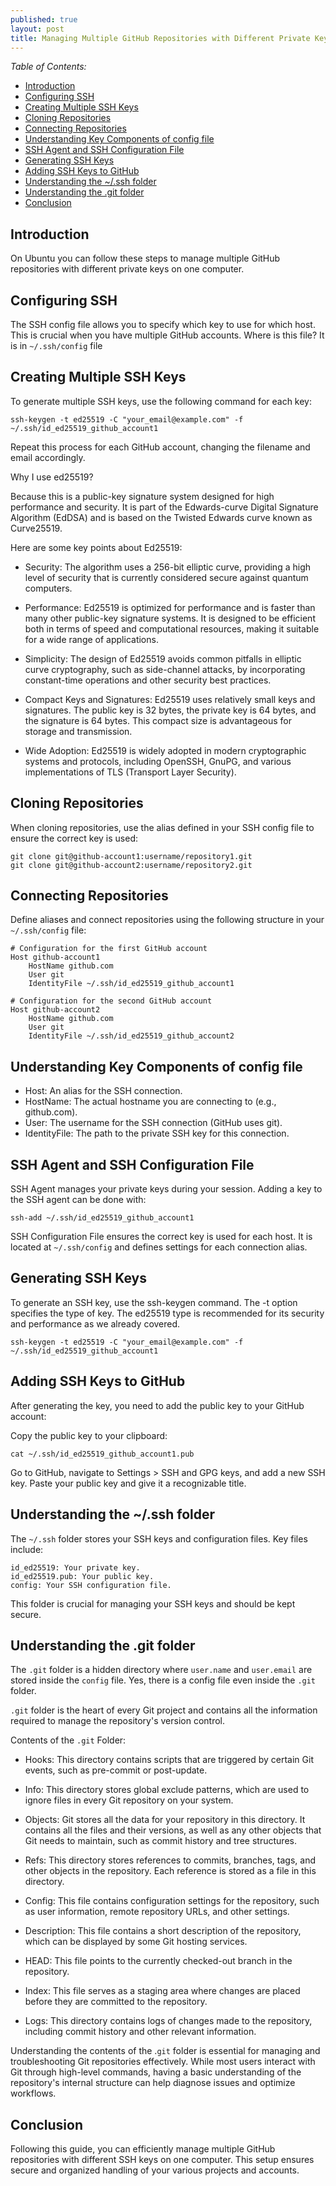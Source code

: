 ```yaml
---
published: true
layout: post
title: Managing Multiple GitHub Repositories with Different Private Keys on One Computer (Linux based)
---
```


_Table of Contents:_
- [Introduction](#introduction)
- [Configuring SSH](#configuring-ssh)
- [Creating Multiple SSH Keys](#creating-multiple-ssh-keys)
- [Cloning Repositories](#cloning-repositories)
- [Connecting Repositories](#connecting-repositories)
- [Understanding Key Components of config file](#understanding-key-components-of-config-file)
- [SSH Agent and SSH Configuration File](#ssh-agent-and-ssh-configuration-file)
- [Generating SSH Keys](#generating-ssh-keys)
- [Adding SSH Keys to GitHub](#adding-ssh-keys-to-github)
- [Understanding the ~/.ssh folder](#understanding-the-ssh-folder)
- [Understanding the .git folder](#understanding-the-git-folder)
- [Conclusion](#conclusion)



## Introduction

On Ubuntu you can follow these steps to manage multiple GitHub repositories with different private keys on one computer.


## Configuring SSH

The SSH config file allows you to specify which key to use for which host. This is crucial when you have multiple GitHub accounts. Where is this file? It is in `~/.ssh/config` file

## Creating Multiple SSH Keys

To generate multiple SSH keys, use the following command for each key:

    ssh-keygen -t ed25519 -C "your_email@example.com" -f ~/.ssh/id_ed25519_github_account1

Repeat this process for each GitHub account, changing the filename and email accordingly.

Why I use ed25519?

Because this is a public-key signature system designed for high performance and security. It is part of the Edwards-curve Digital Signature Algorithm (EdDSA) and is based on the Twisted Edwards curve known as Curve25519. 

Here are some key points about Ed25519:

* Security: The algorithm uses a 256-bit elliptic curve, providing a high level of security that is currently considered secure against quantum computers.

* Performance: Ed25519 is optimized for performance and is faster than many other public-key signature systems. It is designed to be efficient both in terms of speed and computational resources, making it suitable for a wide range of applications.

* Simplicity: The design of Ed25519 avoids common pitfalls in elliptic curve cryptography, such as side-channel attacks, by incorporating constant-time operations and other security best practices.

* Compact Keys and Signatures: Ed25519 uses relatively small keys and signatures. The public key is 32 bytes, the private key is 64 bytes, and the signature is 64 bytes. This compact size is advantageous for storage and transmission.

* Wide Adoption: Ed25519 is widely adopted in modern cryptographic systems and protocols, including OpenSSH, GnuPG, and various implementations of TLS (Transport Layer Security).

## Cloning Repositories

When cloning repositories, use the alias defined in your SSH config file to ensure the correct key is used:


    git clone git@github-account1:username/repository1.git
    git clone git@github-account2:username/repository2.git

## Connecting Repositories

Define aliases and connect repositories using the following structure in your `~/.ssh/config` file:


    # Configuration for the first GitHub account
    Host github-account1
        HostName github.com
        User git
        IdentityFile ~/.ssh/id_ed25519_github_account1

    # Configuration for the second GitHub account
    Host github-account2
        HostName github.com
        User git
        IdentityFile ~/.ssh/id_ed25519_github_account2


## Understanding Key Components of config file

* Host: An alias for the SSH connection.
* HostName: The actual hostname you are connecting to (e.g., github.com).
* User: The username for the SSH connection (GitHub uses git).
* IdentityFile: The path to the private SSH key for this connection.

## SSH Agent and SSH Configuration File

SSH Agent manages your private keys during your session. Adding a key to the SSH agent can be done with:

    ssh-add ~/.ssh/id_ed25519_github_account1

SSH Configuration File ensures the correct key is used for each host. It is located at `~/.ssh/config` and defines settings for each connection alias.

## Generating SSH Keys

To generate an SSH key, use the ssh-keygen command. The -t option specifies the type of key. The ed25519 type is recommended for its security and performance as we already covered.


    ssh-keygen -t ed25519 -C "your_email@example.com" -f ~/.ssh/id_ed25519_github_account1

## Adding SSH Keys to GitHub

After generating the key, you need to add the public key to your GitHub account:

Copy the public key to your clipboard:

    

    cat ~/.ssh/id_ed25519_github_account1.pub

Go to GitHub, navigate to Settings > SSH and GPG keys, and add a new SSH key. Paste your public key and give it a recognizable title.

## Understanding the ~/.ssh folder

The `~/.ssh` folder stores your SSH keys and configuration files. Key files include:

    id_ed25519: Your private key.
    id_ed25519.pub: Your public key.
    config: Your SSH configuration file.

This folder is crucial for managing your SSH keys and should be kept secure.

## Understanding the .git folder

The `.git` folder is a hidden directory where `user.name` and `user.email` are stored inside the `config` file. Yes, there is a config file even inside the `.git` folder.

`.git` folder is the heart of every Git project and contains all the information required to manage the repository's version control.

Contents of the `.git` Folder:

* Hooks: This directory contains scripts that are triggered by certain Git events, such as pre-commit or post-update.

* Info: This directory stores global exclude patterns, which are used to ignore files in every Git repository on your system.

* Objects: Git stores all the data for your repository in this directory. It contains all the files and their versions, as well as any other objects that Git needs to maintain, such as commit history and tree structures.

* Refs: This directory stores references to commits, branches, tags, and other objects in the repository. Each reference is stored as a file in this directory.

* Config: This file contains configuration settings for the repository, such as user information, remote repository URLs, and other settings.

* Description: This file contains a short description of the repository, which can be displayed by some Git hosting services.

* HEAD: This file points to the currently checked-out branch in the repository.

* Index: This file serves as a staging area where changes are placed before they are committed to the repository.

* Logs: This directory contains logs of changes made to the repository, including commit history and other relevant information.

Understanding the contents of the .`git` folder is essential for managing and troubleshooting Git repositories effectively. While most users interact with Git through high-level commands, having a basic understanding of the repository's internal structure can help diagnose issues and optimize workflows.

## Conclusion

Following this guide, you can efficiently manage multiple GitHub repositories with different SSH keys on one computer. This setup ensures secure and organized handling of your various projects and accounts.